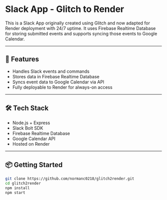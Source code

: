# Slack App - Glitch to Render

This is a Slack App originally created using Glitch and now adapted for Render deployment with 24/7 uptime. It uses Firebase Realtime Database for storing submitted events and supports syncing those events to Google Calendar.

---

## 🚀 Features

- Handles Slack events and commands
- Stores data in Firebase Realtime Database
- Syncs event data to Google Calendar via API
- Fully deployable to Render for always-on access

---

## 🛠️ Tech Stack

- Node.js + Express
- Slack Bolt SDK
- Firebase Realtime Database
- Google Calendar API
- Hosted on Render

---

## 📦 Getting Started

```bash
git clone https://github.com/normanc0218/glitch2render.git
cd glitch2render
npm install
npm start
